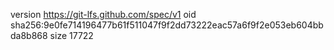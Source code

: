 version https://git-lfs.github.com/spec/v1
oid sha256:9e0fe714196477b61f511047f9f2dd73222eac57a6f9f2e053eb604bbda8b868
size 17722
